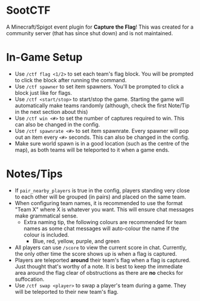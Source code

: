 # SootCTF

A Minecraft/Spigot event plugin for **Capture the Flag**! This was created for a community server (that has since shut down) and is not maintained.

# In-Game Setup
- Use `/ctf flag <1/2>` to set each team's flag block. You will be prompted to click the block after running the command.
- Use `/ctf spawner` to set item spawners. You'll be prompted to click a block just like for flags.
- Use `/ctf <start/stop>` to start/stop the game. Starting the game will automatically make teams randomly (although, check the first Note/Tip in the next section about this)
- Use `/ctf win <#>` to set the number of captures required to win. This can also be changed in the config.
- Use `/ctf spawnrate <#>` to set item spawnrate. Every spawner will pop out an item every `<#>` seconds. This can also be changed in the config.
- Make sure world spawn is in a good location (such as the centre of the map), as both teams will be teleported to it when a game ends.

# Notes/Tips
- If `pair_nearby_players` is true in the config, players standing very close to each other will be grouped (in pairs) and placed on the same team.
- When configuring team names, it is recommended to use the format "Team X" where X is whatever you want. This will ensure chat messages make grammatical sense.
    - Extra naming tip, the following colours are recommended for team names as some chat messages will auto-colour the name if the colour is included.
        - Blue, red, yellow, purple, and green
- All players can use `/score` to view the current score in chat. Currently, the only other time the score shows up is when a flag is captured.
- Players are teleported **around** their team's flag when a flag is captured. Just thought that's worthy of a note. It is best to keep the immediate area around the flag clear of obstructions as there are **no** checks for suffocation.
- Use `/ctf swap <player>` to swap a player's team during a game. They will be teleported to their new team's flag.
